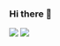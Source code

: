 ### Hi there 👋

<!--
**allitail/allitail** is a ✨ _special_ ✨ repository because its `README.md` (this file) appears on your GitHub profile.

Here are some ideas to get you started:

- 🔭 I’m currently working on ...
- 🌱 I’m currently learning ...
- 👯 I’m looking to collaborate on ...
- 🤔 I’m looking for help with ...
- 💬 Ask me about ...
- 📫 How to reach me: ...
- 😄 Pronouns: ...
- ⚡ Fun fact: ...
-->

<img src="https://img.shields.io/badge/HTML5-CA5534?style=flat-square&logo=HTML5&logoColor=fff"/>
<img src="https://img.shields.io/badge/CSS3-719DC5?style=flat-square&logo=CSS3&logoColor=fff"/>

